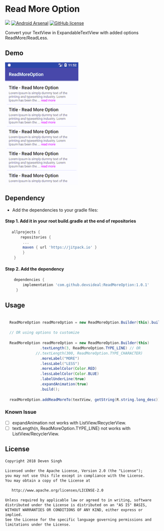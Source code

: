 # Read More Option
[![](https://jitpack.io/v/devsideal/ReadMoreOption.svg)](https://jitpack.io/#devsideal/ReadMoreOption)
[![Android Arsenal]( https://img.shields.io/badge/Android%20Arsenal-ReadMoreOption-green.svg?style=flat )]( https://android-arsenal.com/details/1/7058)
[![GitHub license](https://img.shields.io/github/license/dcendents/android-maven-gradle-plugin.svg )]( http://www.apache.org/licenses/LICENSE-2.0.html)

Convert your TextView in ExpandableTextView with added options ReadMore/ReadLess.
## Demo
![ReadMoreOption](/assets/rmo-1.0.0.gif)

## Dependency
- Add the dependencies to your gradle files:

#### Step 1. Add it in your root build.gradle at the end of repositories
```gradle
   allprojects {
       repositories {
    	...
    	maven { url 'https://jitpack.io' }
    	}
    }
```

#### Step 2. Add the dependency
```gradle
    dependencies {
        implementation 'com.github.devsideal:ReadMoreOption:1.0.1'
     }

```

## Usage
```java

  ReadMoreOption readMoreOption = new ReadMoreOption.Builder(this).build();

  // OR using options to customize

  ReadMoreOption readMoreOption = new ReadMoreOption.Builder(this)
                .textLength(3, ReadMoreOption.TYPE_LINE) // OR
              //.textLength(300, ReadMoreOption.TYPE_CHARACTER)
                .moreLabel("MORE")
                .lessLabel("LESS")
                .moreLabelColor(Color.RED)
                .lessLabelColor(Color.BLUE)
                .labelUnderLine(true)
                .expandAnimation(true)
                .build();

  readMoreOption.addReadMoreTo(textView, getString(R.string.long_desc));

```

### Known Issue

 - [ ] expandAnimation not works with ListView/RecyclerView.    
 - [ ] textLength(n, ReadMoreOption.TYPE_LINE) not works with ListView/RecyclerView.    

## License
```
Copyright 2018 Deven Singh

Licensed under the Apache License, Version 2.0 (the "License");
you may not use this file except in compliance with the License.
You may obtain a copy of the License at

   http://www.apache.org/licenses/LICENSE-2.0

Unless required by applicable law or agreed to in writing, software
distributed under the License is distributed on an "AS IS" BASIS,
WITHOUT WARRANTIES OR CONDITIONS OF ANY KIND, either express or implied.
See the License for the specific language governing permissions and
limitations under the License.
```